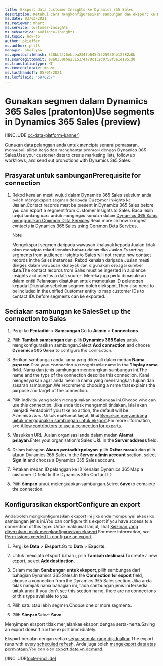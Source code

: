 ```yaml
---
title: Eksport data Customer Insights ke Dynamics 365 Sales
description: Ketahui cara mengkonfigurasikan sambungan dan eksport ke Dynamics 365 Sales.
ms.date: 03/03/2021
ms.reviewer: mhart
ms.service: customer-insights
ms.subservice: audience-insights
ms.topic: how-to
author: pkieffer
ms.author: philk
manager: shellyha
ms.openlocfilehash: 328bb2f26ebcea234fb645e5225930ab12f82a8b
ms.sourcegitcommit: e8e03309ba2515374a70c132d0758f3e1e1851d0
ms.translationtype: HT
ms.contentlocale: ms-MY
ms.lasthandoff: 05/04/2021
ms.locfileid: "5976237"
---
```

# <a name="use-segments-in-dynamics-365-sales-preview"></a><span data-ttu-id="17a37-103">Gunakan segmen dalam Dynamics 365 Sales (pratonton)</span><span class="sxs-lookup"><span data-stu-id="17a37-103">Use segments in Dynamics 365 Sales (preview)</span></span>

[!INCLUDE [cc-data-platform-banner](../includes/cc-data-platform-banner.md)]

<span data-ttu-id="17a37-104">Gunakan data pelanggan anda untuk mencipta senarai pemasaran, menyusuli aliran kerja dan menghantar promosi dengan Dynamics 365 Sales.</span><span class="sxs-lookup"><span data-stu-id="17a37-104">Use your customer data to create marketing lists, follow up workflows, and send out promotions with Dynamics 365 Sales.</span></span>

## <a name="prerequisite-for-connection"></a><span data-ttu-id="17a37-105">Prasyarat untuk sambungan</span><span class="sxs-lookup"><span data-stu-id="17a37-105">Prerequisite for connection</span></span>

1. <span data-ttu-id="17a37-106">Rekod kenalan mesti wujud dalam Dynamics 365 Sales sebelum anda boleh mengeksport segmen daripada Customer Insights ke Jualan.</span><span class="sxs-lookup"><span data-stu-id="17a37-106">Contact records must be present in Dynamics 365 Sales before you can export a segment from Customer Insights to Sales.</span></span> <span data-ttu-id="17a37-107">Baca lebih lanjut tentang cara untuk menginges kenalan dalam [Dynamics 365 Sales menggunakan Common Data Services](connect-power-query.md).</span><span class="sxs-lookup"><span data-stu-id="17a37-107">Read more on how to ingest contacts in [Dynamics 365 Sales using Common Data Services](connect-power-query.md).</span></span>

   > [!NOTE]
   > <span data-ttu-id="17a37-108">Mengeksport segmen daripada wawasan khalayak kepada Jualan tidak akan mencipta rekod kenalan baharu dalam tika Jualan.</span><span class="sxs-lookup"><span data-stu-id="17a37-108">Exporting segments from audience insights to Sales will not create new contact records in the Sales instances.</span></span> <span data-ttu-id="17a37-109">Rekod kenalan daripada Jualan mesti diinges dalam wawasan khalayak dan digunakan sebagai sumber data.</span><span class="sxs-lookup"><span data-stu-id="17a37-109">The contact records from Sales must be ingested in audience insights and used as a data source.</span></span> <span data-ttu-id="17a37-110">Mereka juga perlu dimasukkan dalam entiti Pelanggan disatukan untuk memetakan ID pelanggan kepada ID kenalan sebelum segmen boleh dieksport.</span><span class="sxs-lookup"><span data-stu-id="17a37-110">They also need to be included in the unified Customer entity to map customer IDs to contact IDs before segments can be exported.</span></span>

## <a name="set-up-the-connection-to-sales"></a><span data-ttu-id="17a37-111">Sediakan sambungan ke Sales</span><span class="sxs-lookup"><span data-stu-id="17a37-111">Set up the connection to Sales</span></span>

1. <span data-ttu-id="17a37-112">Pergi ke **Pentadbir** > **Sambungan**.</span><span class="sxs-lookup"><span data-stu-id="17a37-112">Go to **Admin** > **Connections**.</span></span>

1. <span data-ttu-id="17a37-113">Pilih **Tambah sambungan** dan pilih **Dynamics 365 Sales** untuk mengkonfigurasikan sambungan.</span><span class="sxs-lookup"><span data-stu-id="17a37-113">Select **Add connection** and choose **Dynamics 365 Sales** to configure the connection.</span></span>

1. <span data-ttu-id="17a37-114">Berikan sambungan anda nama yang dikenali dalam medan **Nama paparan**.</span><span class="sxs-lookup"><span data-stu-id="17a37-114">Give your connection a recognizable name in the **Display name** field.</span></span> <span data-ttu-id="17a37-115">Nama dan jenis sambungan menerangkan sambungan ini.</span><span class="sxs-lookup"><span data-stu-id="17a37-115">The name and the type of the connection describe this connection.</span></span> <span data-ttu-id="17a37-116">Kami mengesyorkan agar anda memilih nama yang menerangkan tujuan dan sasaran sambungan.</span><span class="sxs-lookup"><span data-stu-id="17a37-116">We recommend choosing a name that explains the purpose and target of the connection.</span></span>

1. <span data-ttu-id="17a37-117">Pilih individu yang boleh menggunakan sambungan ini.</span><span class="sxs-lookup"><span data-stu-id="17a37-117">Choose who can use this connection.</span></span> <span data-ttu-id="17a37-118">Jika anda tidak mengambil tindakan, lalai akan menjadi Pentadbir.</span><span class="sxs-lookup"><span data-stu-id="17a37-118">If you take no action, the default will be Administrators.</span></span> <span data-ttu-id="17a37-119">Untuk maklumat lanjut, lihat [Benarkan penyumbang untuk menggunakan sambungan untuk eksport](connections.md#allow-contributors-to-use-a-connection-for-exports).</span><span class="sxs-lookup"><span data-stu-id="17a37-119">For more information, see [Allow contributors to use a connection for exports](connections.md#allow-contributors-to-use-a-connection-for-exports).</span></span>

1. <span data-ttu-id="17a37-120">Masukkan URL Jualan organisasi anda dalam medan **Alamat pelayan**.</span><span class="sxs-lookup"><span data-stu-id="17a37-120">Enter your organization's Sales URL in the **Server address** field.</span></span>

1. <span data-ttu-id="17a37-121">Dalam bahagian **Akaun pentadbir pelayan**, pilih **Daftar masuk** dan pilih akaun Dynamics 365 Sales.</span><span class="sxs-lookup"><span data-stu-id="17a37-121">In the **Server admin account** section, select **Sign in** and choose a Dynamics 365 Sales account.</span></span>

1. <span data-ttu-id="17a37-122">Petakan medan ID pelanggan ke ID Kenalan Dynamics 365.</span><span class="sxs-lookup"><span data-stu-id="17a37-122">Map a customer ID field to the Dynamics 365 Contact ID.</span></span>

1. <span data-ttu-id="17a37-123">Pilih **Simpan** untuk melengkapkan sambungan.</span><span class="sxs-lookup"><span data-stu-id="17a37-123">Select **Save** to complete the connection.</span></span> 

## <a name="configure-an-export"></a><span data-ttu-id="17a37-124">Konfigurasikan eksport</span><span class="sxs-lookup"><span data-stu-id="17a37-124">Configure an export</span></span>

<span data-ttu-id="17a37-125">Anda boleh mengkonfigurasikan eksport ini jika anda mempunyai akses ke sambungan jenis ini.</span><span class="sxs-lookup"><span data-stu-id="17a37-125">You can configure this export if you have access to a connection of this type.</span></span> <span data-ttu-id="17a37-126">Untuk maklumat lanjut, lihat [Keizinan yang diperlukan untuk mengkonfigurasikan eksport](export-destinations.md#set-up-a-new-export).</span><span class="sxs-lookup"><span data-stu-id="17a37-126">For more information, see [Permissions needed to configure an export](export-destinations.md#set-up-a-new-export).</span></span>

1. <span data-ttu-id="17a37-127">Pergi ke **Data** > **Eksport**.</span><span class="sxs-lookup"><span data-stu-id="17a37-127">Go to **Data** > **Exports**.</span></span>

1. <span data-ttu-id="17a37-128">Untuk mencipta eksport baharu, pilih **Tambah destinasi**.</span><span class="sxs-lookup"><span data-stu-id="17a37-128">To create a new export, select **Add destination**.</span></span>

1. <span data-ttu-id="17a37-129">Dalam medan **Sambungan untuk eksport**, pilih sambungan dari bahagian Dynamics 365 Sales.</span><span class="sxs-lookup"><span data-stu-id="17a37-129">In the **Connection for export** field, choose a connection from the Dynamics 365 Sales section.</span></span> <span data-ttu-id="17a37-130">Jika anda tidak nampak nama bahagian ini, tiada sambungan jenis ini tersedia untuk anda.</span><span class="sxs-lookup"><span data-stu-id="17a37-130">If you don't see this section name, there are no connections of this type available to you.</span></span>

1. <span data-ttu-id="17a37-131">Pilih satu atau lebih segmen.</span><span class="sxs-lookup"><span data-stu-id="17a37-131">Choose one or more segments.</span></span>

1. <span data-ttu-id="17a37-132">Pilih **Simpan**</span><span class="sxs-lookup"><span data-stu-id="17a37-132">Select **Save**</span></span>

<span data-ttu-id="17a37-133">Menyimpan eksport tidak menjalankan eksport dengan serta-merta.</span><span class="sxs-lookup"><span data-stu-id="17a37-133">Saving an export doesn't run the export immediately.</span></span>

<span data-ttu-id="17a37-134">Eksport berjalan dengan setiap [segar semula yang dijadualkan](system.md#schedule-tab).</span><span class="sxs-lookup"><span data-stu-id="17a37-134">The export runs with every [scheduled refresh](system.md#schedule-tab).</span></span> <span data-ttu-id="17a37-135">Anda juga boleh [mengeksport data atas permintaan](export-destinations.md#run-exports-on-demand).</span><span class="sxs-lookup"><span data-stu-id="17a37-135">You can also [export data on demand](export-destinations.md#run-exports-on-demand).</span></span> 

[!INCLUDE[footer-include](../includes/footer-banner.md)]

